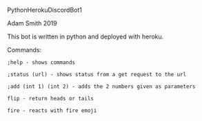 PythonHerokuDiscordBot1

Adam Smith 2019

This bot is written in python and deployed with heroku.

Commands:

	;help - shows commands
  
	;status (url) - shows status from a get request to the url
  
	;add (int 1) (int 2) - adds the 2 numbers given as parameters
  
	flip - return heads or tails 
  
	fire - reacts with fire emoji 
	
